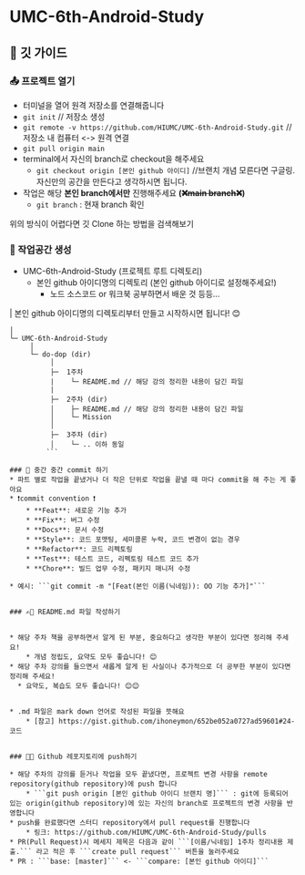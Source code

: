 # UMC-6th-Android-Study
## 📝 깃 가이드 


### 📤 프로젝트 열기
* 터미널을 열어 원격 저장소를 연결해줍니다
* ```git init``` // 저장소 생성
* ```git remote -v https://github.com/HIUMC/UMC-6th-Android-Study.git```  //저장소 내 컴퓨터 <-> 원격 연결
* ```git pull origin main```
* terminal에서 자신의 branch로 checkout을 해주세요
    * ```git checkout origin [본인 github 아이디]```  //브랜치 개념 모른다면 구글링. 자신만의 공간을 만든다고 생각하시면 됩니다.
* 작업은 해당 **본인 branch에서만** 진행해주세요 **(~~❌main branch❌~~)**
    * ```git branch``` : 현재 branch 확인

위의 방식이 어렵다면 깃 Clone 하는 방법을 검색해보기

### 🏡 작업공간 생성
* UMC-6th-Android-Study (프로젝트 루트 디렉토리)
    * 본인 github 아이디명의 디렉토리 (본인 github 아이디로 설정해주세요!)
        * 노드 소스코드 or 워크북 공부하면서 배운 것 등등...


| 본인 github 아이디명의 디렉토리부터 만들고 시작하시면 됩니다! 😊
```
│
└─ UMC-6th-Android-Study
     │
     └─ do-dop (dir)
          │ 
          ├─  1주차
          |    └─ README.md // 해당 강의 정리한 내용이 담긴 파일
          |
          ├─  2주차 (dir)
          │    ├─ README.md // 해당 강의 정리한 내용이 담긴 파일
          │    └─ Mission
          │
          ├─  3주차 (dir)
          │    └─ .. 이하 동일
         ```

### 💾 중간 중간 commit 하기
* 파트 별로 작업을 끝냈거나 더 작은 단위로 작업을 끝낼 때 마다 commit을 해 주는 게 좋아요
* ❗commit convention ❗️
    * **Feat**: 새로운 기능 추가
    * **Fix**: 버그 수정
    * **Docs**: 문서 수정
    * **Style**: 코드 포맷팅, 세미콜론 누락, 코드 변경이 없는 경우
    * **Refactor**: 코드 리펙토링
    * **Test**: 테스트 코드, 리펙토링 테스트 코드 추가
    * **Chore**: 빌드 업무 수정, 패키지 매니저 수정

* 예시: ```git commit -m "[Feat(본인 이름(닉네임)): OO 기능 추가]"```


### ✍🏻 README.md 파일 작성하기


* 해당 주차 책을 공부하면서 알게 된 부분, 중요하다고 생각한 부분이 있다면 정리해 주세요!
    * 개념 정립도, 요약도 모두 좋습니다! 😊
* 해당 주차 강의를 들으면서 새롭게 알게 된 사실이나 추가적으로 더 공부한 부분이 있다면 정리해 주세요!
  * 요약도, 복습도 모두 좋습니다! 😊😊


* .md 파일은 mark down 언어로 작성된 파일을 뜻해요
    * [참고] https://gist.github.com/ihoneymon/652be052a0727ad59601#24-코드


### 🙌🏻 Github 레포지토리에 push하기

* 해당 주차의 강의를 듣거나 작업을 모두 끝냈다면, 프로젝트 변경 사항을 remote repository(github repository)에 push 합니다
    * ```git push origin [본인 github 아이디 브랜치 명]``` : git에 등록되어 있는 origin(github repository)에 있는 자신의 branch로 프로젝트의 변경 사항을 반영합니다
* push를 완료했다면 스터디 repository에서 pull request를 진행합니다
    * 링크: https://github.com/HIUMC/UMC-6th-Android-Study/pulls
* PR(Pull Request)시 메세지 제목은 다음과 같이 ```[이름/닉네임] 1주차 정리내용 제출.``` 라고 적은 후 ```create pull request``` 버튼을 눌러주세요
* PR : ```base: [master]``` <- ```compare: [본인 github 아이디]```

